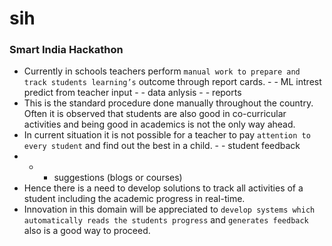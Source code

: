 # sih

### Smart India Hackathon


- Currently in schools teachers perform `manual work to prepare and track students learning’s` outcome through report cards.   - - ML intrest predict from teacher input  - - data anlysis - - reports
- This is the standard procedure done manually throughout the country. Often it is observed that students are also good in co-curricular activities and being good in academics is not the only way ahead.
- In current situation it is not possible for a teacher to pay `attention to every student` and find out the best in a child. - - student feedback
- - - suggestions (blogs or courses)
- Hence there is a need to develop solutions to track all activities of a student including the academic progress in real-time.
- Innovation in this domain will be appreciated to `develop systems which automatically reads the students progress` and `generates feedback` also is a good way to proceed.
